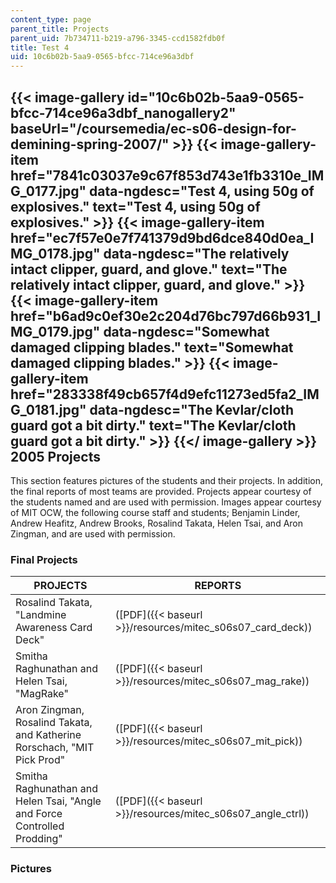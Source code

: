 ```yaml
---
content_type: page
parent_title: Projects
parent_uid: 7b734711-b219-a796-3345-ccd1582fdb0f
title: Test 4
uid: 10c6b02b-5aa9-0565-bfcc-714ce96a3dbf
---
```


{{< image-gallery id="10c6b02b-5aa9-0565-bfcc-714ce96a3dbf_nanogallery2" baseUrl="/coursemedia/ec-s06-design-for-demining-spring-2007/" >}}
{{< image-gallery-item href="7841c03037e9c67f853d743e1fb3310e_IMG_0177.jpg" data-ngdesc="Test 4, using 50g of explosives." text="Test 4, using 50g of explosives." >}}
{{< image-gallery-item href="ec7f57e0e7f741379d9bd6dce840d0ea_IMG_0178.jpg" data-ngdesc="The relatively intact clipper, guard, and glove." text="The relatively intact clipper, guard, and glove." >}}
{{< image-gallery-item href="b6ad9c0ef30e2c204d76bc797d66b931_IMG_0179.jpg" data-ngdesc="Somewhat damaged clipping blades." text="Somewhat damaged clipping blades." >}}
{{< image-gallery-item href="283338f49cb657f4d9efc11273ed5fa2_IMG_0181.jpg" data-ngdesc="The Kevlar/cloth guard got a bit dirty." text="The Kevlar/cloth guard got a bit dirty." >}}
{{</ image-gallery >}}
2005 Projects
-------------

This section features pictures of the students and their projects. In addition, the final reports of most teams are provided. Projects appear courtesy of the students named and are used with permission. Images appear courtesy of MIT OCW, the following course staff and students; Benjamin Linder, Andrew Heafitz, Andrew Brooks, Rosalind Takata, Helen Tsai, and Aron Zingman, and are used with permission.

### Final Projects

| PROJECTS | REPORTS |
| --- | --- |
| Rosalind Takata, "Landmine Awareness Card Deck" | ([PDF]({{< baseurl >}}/resources/mitec_s06s07_card_deck)) |
| Smitha Raghunathan and Helen Tsai, "MagRake" | ([PDF]({{< baseurl >}}/resources/mitec_s06s07_mag_rake)) |
| Aron Zingman, Rosalind Takata, and Katherine Rorschach, "MIT Pick Prod" | ([PDF]({{< baseurl >}}/resources/mitec_s06s07_mit_pick)) |
| Smitha Raghunathan and Helen Tsai, "Angle and Force Controlled Prodding" | ([PDF]({{< baseurl >}}/resources/mitec_s06s07_angle_ctrl)) 

### Pictures